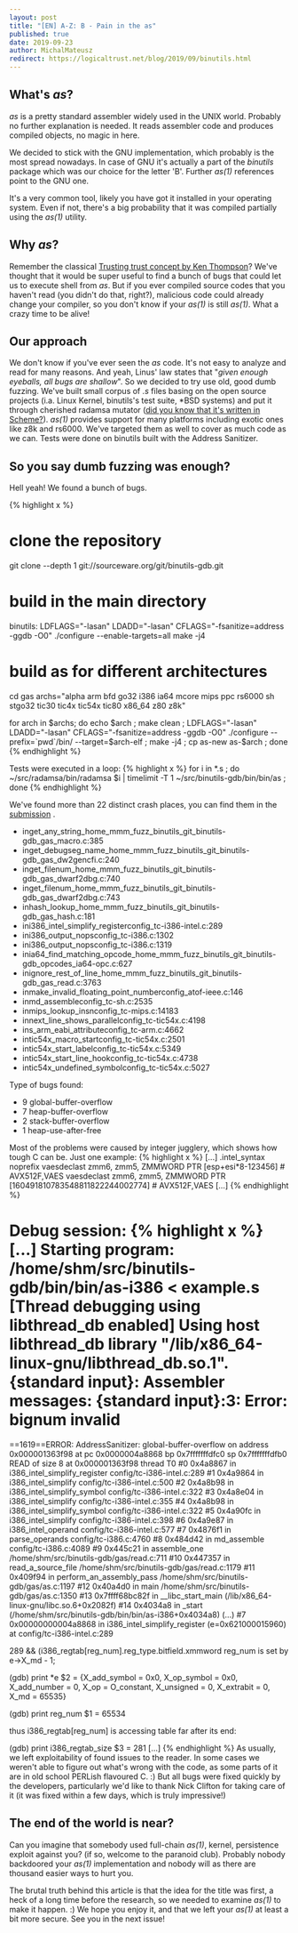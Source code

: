 ```yaml
---
layout: post
title: "[EN] A-Z: B - Pain in the as"
published: true
date: 2019-09-23
author: MichalMateusz
redirect: https://logicaltrust.net/blog/2019/09/binutils.html
---
```


## What's *as*?
*as* is a pretty standard assembler widely used in the UNIX world. Probably no further explanation is needed. It reads assembler code and produces compiled objects, no magic in here.

We decided to stick with the GNU implementation, which probably is the most spread nowadays. In case of GNU it's actually a part of the *binutils* package which was our choice for the letter 'B'. Further *as(1)* references point to the GNU one.

It's a very common tool, likely you have got it installed in your operating system. Even if not, there's a big probability that it was compiled partially using the *as(1)* utility.

## Why *as*?

Remember the classical [Trusting trust concept by Ken Thompson](https://dl.acm.org/citation.cfm?id=358210)? We've thought that it would be super useful to find a bunch of bugs that could let us to execute shell from *as*. But if you ever compiled source codes that you haven't read (you didn't do that, right?), malicious code could already change your compiler, so you don't know if your *as(1)* is still *as(1)*. What a crazy time to be alive!

## Our approach

We don't know if you've ever seen the *as* code. It's not easy to analyze and read for many reasons. And yeah, Linus' law states that "*given enough eyeballs, all bugs are shallow*". So we decided to try use old, good dumb fuzzing. We've built small corpus of *.s* files basing on the open source projects (i.a. Linux Kernel, binutils's test suite, \*BSD systems) and put it through cherished radamsa mutator ([did you know that it's written in Scheme?](https://gitlab.com/akihe/radamsa/blob/develop/rad/mutations.scm#L1143)). *as(1)* provides support for many platforms including exotic ones like z8k and rs6000. We've targeted them as well to cover as much code as we can. Tests were done on binutils built with the Address Sanitizer.

## So you say dumb fuzzing was enough?

Hell yeah! We found a bunch of bugs.

{% highlight x %}
# clone the repository
git clone --depth 1 git://sourceware.org/git/binutils-gdb.git

# build in the main directory
binutils: LDFLAGS="-lasan" LDADD="-lasan" CFLAGS="-fsanitize=address -ggdb -O0" ./configure --enable-targets=all
make -j4

# build as for different architectures
cd gas
archs="alpha arm bfd go32 i386 ia64 mcore mips ppc rs6000 sh stgo32 tic30 tic4x tic54x tic80 x86_64 z80 z8k"

for arch in $archs; do
    echo $arch ;
    make clean ;
    LDFLAGS="-lasan" LDADD="-lasan" CFLAGS="-fsanitize=address -ggdb -O0" ./configure --prefix=`pwd`/bin/ --target=$arch-elf ;
    make -j4 ;
    cp as-new as-$arch ;
done
{% endhighlight %}

Tests were executed in a loop:
{% highlight x %}
for i in *.s ; do ~/src/radamsa/bin/radamsa $i | timelimit -T 1 ~/src/binutils-gdb/bin/bin/as ; done
{% endhighlight %}

We've found more than 22 distinct crash places, you can find them in the [submission](https://sourceware.org/bugzilla/show_bug.cgi?id=24538)
.
- inget_any_string_home_mmm_fuzz_binutils_git_binutils-gdb_gas_macro.c:385
- inget_debugseg_name_home_mmm_fuzz_binutils_git_binutils-gdb_gas_dw2gencfi.c:240
- inget_filenum_home_mmm_fuzz_binutils_git_binutils-gdb_gas_dwarf2dbg.c:740
- inget_filenum_home_mmm_fuzz_binutils_git_binutils-gdb_gas_dwarf2dbg.c:743
- inhash_lookup_home_mmm_fuzz_binutils_git_binutils-gdb_gas_hash.c:181
- ini386_intel_simplify_registerconfig_tc-i386-intel.c:289
- ini386_output_nopsconfig_tc-i386.c:1302
- ini386_output_nopsconfig_tc-i386.c:1319
- inia64_find_matching_opcode_home_mmm_fuzz_binutils_git_binutils-gdb_opcodes_ia64-opc.c:627
- inignore_rest_of_line_home_mmm_fuzz_binutils_git_binutils-gdb_gas_read.c:3763
- inmake_invalid_floating_point_numberconfig_atof-ieee.c:146
- inmd_assembleconfig_tc-sh.c:2535
- inmips_lookup_insnconfig_tc-mips.c:14183
- innext_line_shows_parallelconfig_tc-tic54x.c:4198
- ins_arm_eabi_attributeconfig_tc-arm.c:4662
- intic54x_macro_startconfig_tc-tic54x.c:2501
- intic54x_start_labelconfig_tc-tic54x.c:5349
- intic54x_start_line_hookconfig_tc-tic54x.c:4738
- intic54x_undefined_symbolconfig_tc-tic54x.c:5027


Type of bugs found:
- 9 global-buffer-overflow
- 7 heap-buffer-overflow
- 2 stack-buffer-overflow
- 1 heap-use-after-free

Most of the problems were caused by integer jugglery, which shows how tough C can be. Just one example:
{% highlight x %}
[...]
	.intel_syntax noprefix
	vaesdeclast	zmm6, zmm5, ZMMWORD PTR [esp+esi*8-123456]	 # AVX512F,VAES
	vaesdeclast	zmm6, zmm5, ZMMWORD PTR [160491810783548811822244002774]	 # AVX512F,VAES
[...]
{% endhighlight %}

Debug session:
{% highlight x %}
[...]
 Starting program: /home/shm/src/binutils-gdb/bin/bin/as-i386 < example.s
[Thread debugging using libthread_db enabled]
Using host libthread_db library "/lib/x86_64-linux-gnu/libthread_db.so.1".
{standard input}: Assembler messages:
{standard input}:3: Error: bignum invalid
=================================================================
==1619==ERROR: AddressSanitizer: global-buffer-overflow on address 0x000001363f98 at pc 0x0000004a8868 bp 0x7fffffffdfc0 sp 0x7fffffffdfb0
READ of size 8 at 0x000001363f98 thread T0
    #0 0x4a8867 in i386_intel_simplify_register config/tc-i386-intel.c:289
    #1 0x4a9864 in i386_intel_simplify config/tc-i386-intel.c:500
    #2 0x4a8b98 in i386_intel_simplify_symbol config/tc-i386-intel.c:322
    #3 0x4a8e04 in i386_intel_simplify config/tc-i386-intel.c:355
    #4 0x4a8b98 in i386_intel_simplify_symbol config/tc-i386-intel.c:322
    #5 0x4a90fc in i386_intel_simplify config/tc-i386-intel.c:398
    #6 0x4a9e87 in i386_intel_operand config/tc-i386-intel.c:577
    #7 0x4876f1 in parse_operands config/tc-i386.c:4760
    #8 0x484d42 in md_assemble config/tc-i386.c:4089
    #9 0x445c21 in assemble_one /home/shm/src/binutils-gdb/gas/read.c:711
    #10 0x447357 in read_a_source_file /home/shm/src/binutils-gdb/gas/read.c:1179
    #11 0x409f94 in perform_an_assembly_pass /home/shm/src/binutils-gdb/gas/as.c:1197
    #12 0x40a4d0 in main /home/shm/src/binutils-gdb/gas/as.c:1350
    #13 0x7ffff68bc82f in __libc_start_main (/lib/x86_64-linux-gnu/libc.so.6+0x2082f)
    #14 0x4034a8 in _start (/home/shm/src/binutils-gdb/bin/bin/as-i386+0x4034a8)
(...)
 #7  0x00000000004a8868 in i386_intel_simplify_register (e=0x621000015960) at config/tc-i386-intel.c:289

289		   && (i386_regtab[reg_num].reg_type.bitfield.xmmword
 reg_num is set by e->X_md - 1;

 (gdb) print *e
 $2 = {X_add_symbol = 0x0, X_op_symbol = 0x0, X_add_number = 0, X_op = O_constant, X_unsigned = 0, X_extrabit = 0, X_md = 65535}

 (gdb) print reg_num
 $1 = 65534

 thus i386_regtab[reg_num] is accessing table far after its end:

 (gdb) print i386_regtab_size 
 $3 = 281
[...]
{% endhighlight %}
As usually, we left exploitability of found issues to the reader.  In some cases we weren't able to figure out what's wrong with the code, as some parts of it are in old school PERLish flavoured C. :) But all bugs were fixed quickly by the developers, particularly we'd like to thank Nick Clifton for taking care of it (it was fixed within a few days, which is truly impressive!)

## The end of the world is near?

Can you imagine that somebody used full-chain *as(1)*, kernel, persistence exploit against you? (if so, welcome to the paranoid club). Probably nobody backdoored your *as(1)* implementation and nobody will as there are thousand easier ways to hurt you.

The brutal truth behind this article is that the idea for the title was first, a heck of a long time before the research, so we needed to examine *as(1)* to make it happen. :) We hope you enjoy it, and that we left your *as(1)* at least a bit more secure. See you in the next issue!
